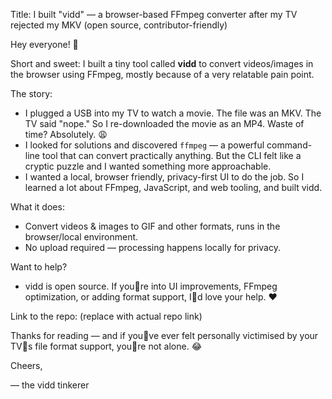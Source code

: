 Title: I built "vidd" — a browser-based FFmpeg converter after my TV rejected my MKV (open source, contributor-friendly)

Hey everyone! 👋

Short and sweet: I built a tiny tool called **vidd** to convert videos/images in the browser using FFmpeg, mostly because of a very relatable pain point.

The story:
- I plugged a USB into my TV to watch a movie. The file was an MKV. The TV said "nope." So I re-downloaded the movie as an MP4. Waste of time? Absolutely. 😩
- I looked for solutions and discovered `ffmpeg` — a powerful command-line tool that can convert practically anything. But the CLI felt like a cryptic puzzle and I wanted something more approachable.
- I wanted a local, browser friendly, privacy-first UI to do the job. So I learned a lot about FFmpeg, JavaScript, and web tooling, and built vidd.

What it does:
- Convert videos & images to GIF and other formats, runs in the browser/local environment.
- No upload required — processing happens locally for privacy.

Want to help?
- vidd is open source. If youre into UI improvements, FFmpeg optimization, or adding format support, Id love your help. ❤️

Link to the repo: (replace with actual repo link)

Thanks for reading — and if youve ever felt personally victimised by your TVs file format support, youre not alone. 😂

Cheers,

— the vidd tinkerer
